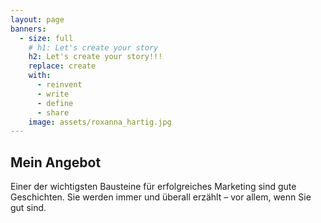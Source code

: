 ```yaml
---
layout: page
banners:
  - size: full
    # h1: Let's create your story
    h2: Let's create your story!!!
    replace: create
    with:
      - reinvent
      - write
      - define
      - share
    image: assets/roxanna_hartig.jpg
---
```


## Mein Angebot

Einer der wichtigsten Bausteine für erfolgreiches Marketing sind gute Geschichten. Sie werden immer und überall erzählt – vor allem, wenn Sie gut sind.
